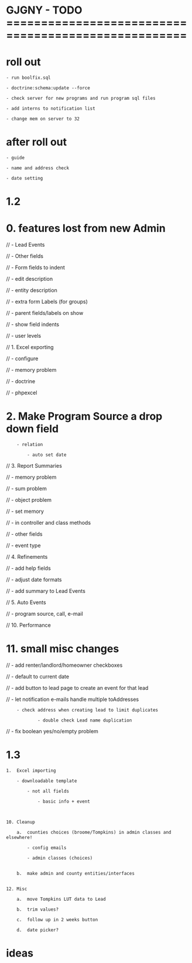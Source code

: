 GJGNY - TODO ====================================================
=================================================================	

roll out
====================================

	- run boolfix.sql
	
	- doctrine:schema:update --force
	
	- check server for new programs and run program sql files
	
	- add interns to notification list	
	
	- change mem on server to 32
	
	
after roll out
============================

	- guide
	
	- name and address check
	
	- date setting

	
	
1.2
============================

#	0.	features lost from new Admin

//		- Lead Events
			
//		- Other fields
					
//		- Form fields to indent
	
//		- edit description
		
//		- entity description
		
//		- extra form Labels (for groups)
		
//		- parent fields/labels on show
		
//		- show field indents
		
//		- user levels
		
	
//	1.	Excel exporting
	
//		- configure

//		- memory problem

//			- doctrine
			
//			- phpexcel
	
#	2.	Make Program Source a drop down field
	
		- relation
		
			- auto set date
			
	
//	3.	Report Summaries
	
//		- memory problem
		
//		- sum problem
	
//		- object problem
		
//		- set memory
		
//			- in controller and class methods
		
//		- other fields
		
//			- event type

	
//	4.	Refinements
	
//		- add help fields
		
//		- adjust date formats
	
//		- add summary to Lead Events
				
//	5.	Auto Events
	
//		- program source, call, e-mail		
			
		
		
	
//	10.	Performance
	
	
#	11.	small misc changes
	
//		- add renter/landlord/homeowner checkboxes
		
//		- default to current date

//		- add button to lead page to create an event for that lead

//		- let notification e-mails handle multiple toAddresses

		- check address when creating lead to limit duplicates
		
				- double check Lead name duplication
		
//		- fix boolean yes/no/empty problem
		

1.3		
===============================

	1.	Excel importing
	
		- downloadable template
		
			- not all fields
			
				- basic info + event
			
			
				
	10.	Cleanup
	
		a.  counties choices (broome/Tompkins) in admin classes and elsewhere!
	
			- config emails
		
			- admin classes (choices)

			
		b.  make admin and county entities/interfaces


	12.	Misc	

		a.	move Tompkins LUT data to Lead
		
		b.	trim values?
		
		c.	follow up in 2 weeks button
		
		d.	date picker?
		
ideas
====================================
	
	
